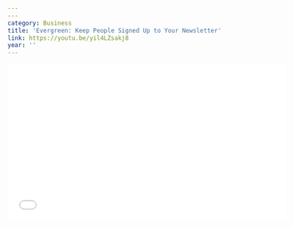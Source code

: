 ```yaml
---
---
category: Business
title: 'Evergreen: Keep People Signed Up to Your Newsletter'
link: https://youtu.be/yil4LZsakj8
year: ''
---
```

<iframe width="560" height="315" src="{{ page.link }}" frameborder="0" allowfullscreen></iframe>
